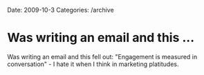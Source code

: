 Date: 2009-10-3
Categories: /archive

# Was writing an email and this ...

Was writing an email and this fell out: "Engagement is measured in conversation" - I hate it when I think in marketing platitudes.
